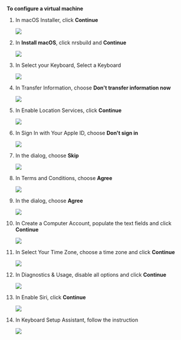 **To configure a virtual machine**

1. In macOS Installer, click **Continue**

   ![](/img/Screen%20Shot%202017-08-20%20at%2015.47.42.png)   

1. In **Install macOS**, click nrsbuild and **Continue**

   ![](/img/Screen%20Shot%202017-08-20%20at%2015.48.09.png)     
   
1. In Select your Keyboard, Select a Keyboard
   
   ![](/img/Screen%20Shot%202017-08-20%20at%2016.04.22.png)    

1. In Transfer Information, choose **Don't transfer information now**
   
   ![](/img/Screen%20Shot%202017-08-20%20at%2016.04.41.png) 

1. In Enable Location Services, click **Continue**

   ![](/img/Screen%20Shot%202017-08-20%20at%2016.05.10.png) 

1. In Sign In with Your Apple ID, choose **Don't sign in**

   ![](/img/Screen%20Shot%202017-08-20%20at%2016.05.44.png)    

1. In the dialog, choose **Skip**

   ![](/img/Screen%20Shot%202017-08-20%20at%2016.05.57.png) 

1. In Terms and Conditions, choose **Agree**

   ![](/img/Screen%20Shot%202017-08-20%20at%2016.06.39.png) 

1. In the dialog, choose **Agree**

   ![](/img/Screen%20Shot%202017-08-20%20at%2016.35.35.png) 

1. In Create a Computer Account, populate the text fields and click **Continue**

   ![](/img/Screen%20Shot%202017-08-20%20at%2016.36.10.png) 

1. In Select Your Time Zone, choose a time zone and click **Continue**

   ![](/img/Screen%20Shot%202017-08-20%20at%2016.36.10.png) 

1. In Diagnostics & Usage, disable all options and click **Continue**

   ![](/img/Screen%20Shot%202017-08-20%20at%2016.40.38.png) 

1. In Enable Siri, click **Continue**

   ![](/img/Screen%20Shot%202017-08-20%20at%2016.40.52.png)        

1. In Keyboard Setup Assistant, follow the instruction

   ![](/img/Screen%20Shot%202017-08-20%20at%2016.41.23.png)        